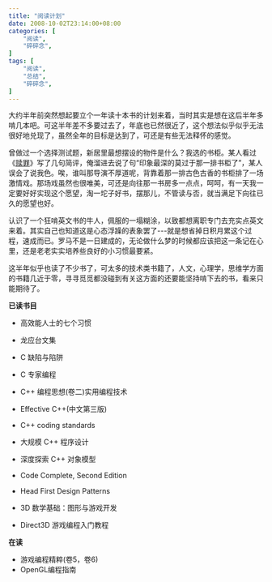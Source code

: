 ```yaml
---
title: "阅读计划"
date: 2008-10-02T23:14:00+08:00
categories: [
    "阅读",
    "碎碎念",
]
tags: [
    "阅读",
    "总结",
    "碎碎念",
]
---
```


大约半年前突然想起要立个一年读十本书的计划来着，当时其实是想在这后半年多啃几本吧。可这半年差不多要过去了，年底也已然很近了，这个想法似乎似乎无法很好地兑现了，虽然全年的目标是达到了，可还是有些无法释怀的感觉。
 
 <!--more-->
 
曾做过一个选择测试题，新居里最想摆设的物件是什么？我选的书柜。某人看过《[赎罪](http://movie.douban.com/subject/1950148/)》写了几句简评，俺溜进去说了句“印象最深的莫过于那一排书柜了”，某人误会了说我色。唉，谁叫那导演不厚道呢，背靠着那一排古色古香的书柜排了一场激情戏。那场戏虽然也很唯美，可还是向往那一书房多一点点，呵呵，有一天我一定要好好实现这个愿望，淘一坨子好书，摆那儿，不管读与否，就当满足下向往已久的愿望也好。
 
认识了一个狂啃英文书的牛人，佩服的一塌糊涂，以致都想离职专门去充实点英文来着。其实自己也知道这是心态浮躁的表象罢了---就是想省掉日积月累这个过程，速成而已。罗马不是一日建成的，无论做什么梦的时候都应该把这一条记在心里，还是老老实实培养些良好的小习惯最要紧。
 
这半年似乎也读了不少书了，可太多的技术类书籍了，人文，心理学，思维学方面的书籍几近于零，寻寻觅觅都没碰到有关这方面的还要能坚持啃下去的书，看来只能期待了。
 
**已读书目**

* 高效能人士的七个习惯  
* 龙应台文集
 
* C 缺陷与陷阱   
* C 专家编程  

* C++ 编程思想(卷二)实用编程技术  
* Effective C++(中文第三版)  
* C++ coding standards  
* 大规模 C++ 程序设计  
* 深度探索 C++ 对象模型

* Code Complete, Second Edition  
* Head First Design Patterns

* 3D 数学基础：图形与游戏开发  
* Direct3D 游戏编程入门教程

**在读**

* 游戏编程精粹(卷5，卷6)  
* OpenGL编程指南
